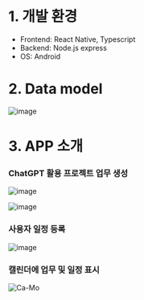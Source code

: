 # 1. 개발 환경
- Frontend: React Native, Typescript
- Backend: Node.js express
- OS: Android

# 2. Data model
![image](https://github.com/hooniee0811/ISAAC_front/assets/67103852/68058d44-6102-4746-9947-045b357d8bf9)

# 3. APP 소개
### ChatGPT 활용 프로젝트 업무 생성
![image](https://github.com/hooniee0811/ISAAC_front/assets/67103852/51ca7880-884e-4435-8a21-d492d2f625e4)

![image](https://github.com/hooniee0811/ISAAC_front/assets/67103852/120055c2-89ec-4d41-a9c6-b83f5739cb5c)


### 사용자 일정 등록
![image](https://github.com/hooniee0811/ISAAC_front/assets/67103852/30e369aa-b343-448c-a44a-5f7d0c9ec319)


### 캘린더에 업무 및 일정 표시
![Ca-Mo](https://github.com/hooniee0811/ISAAC_front/assets/67103852/5b018aa8-d72c-4b23-9d3d-99a33d45bd7a)
